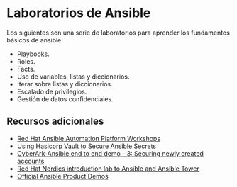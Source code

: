 # Laboratorios de Ansible

Los siguientes son una serie de laboratorios para aprender los fundamentos básicos de ansible:

+ Playbooks.
+ Roles.
+ Facts.
+ Uso de variables, listas y diccionarios.
+ Iterar sobre listas y diccionarios.
+ Escalado de privilegios.
+ Gestión de datos confidenciales.

## Recursos adicionales

+ [Red Hat Ansible Automation Platform Workshops](https://github.com/ansible/workshops)
+ [Using Hasicorp Vault to Secure Ansible Secrets](https://www.youtube.com/watch?v=_z0cbNP0i2g)
+ [CyberArk-Ansible end to end demo - 3: Securing newly created accounts](https://www.youtube.com/watch?v=qgyi-T0Ab3U)
+ [Red Hat Nordics introduction lab to Ansible and Ansible Tower](https://github.com/RedHatNordicsSA/ansible-roadshow)
+ [Official Ansible Product Demos](https://github.com/ansible/product-demos)